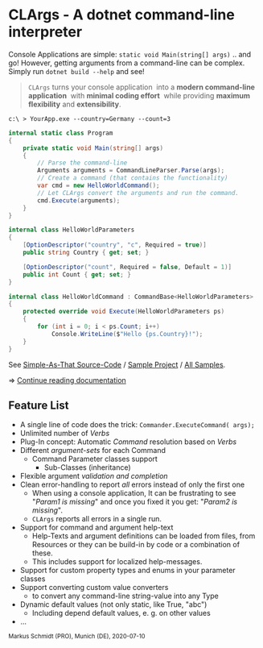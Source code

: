 # CLArgs - A dotnet command-line interpreter

Console Applications are simple:  `static void Main(string[] args)` ..  and go! However, getting arguments from a command-line can be complex. Simply run `dotnet build --help` and see! 

>`CLArgs`  turns your console application 
>​	into a **modern command-line application**
>​	with **minimal coding effort**
>​	while providing **maximum flexibility** and **extensibility**.

`c:\ > YourApp.exe --country=Germany --count=3`

```csharp
internal static class Program
{
	private static void Main(string[] args)
	{
        // Parse the command-line
    	Arguments arguments = CommandLineParser.Parse(args);
        // Create a command (that contains the functionality)
        var cmd = new HelloWorldCommand();
        // Let CLArgs convert the arguments and run the command.
        cmd.Execute(arguments);
	}
}

internal class HelloWorldParameters
{
	[OptionDescriptor("country", "c", Required = true)]
	public string Country { get; set; }

	[OptionDescriptor("count", Required = false, Default = 1)]
	public int Count { get; set; }
}

internal class HelloWorldCommand : CommandBase<HelloWorldParameters>
{
	protected override void Execute(HelloWorldParameters ps)
	{
		for (int i = 0; i < ps.Count; i++)
			Console.WriteLine($"Hello {ps.Country}!");
	}
}
```

See [Simple-As-That Source-Code](samples/Sample01.SimpleAsThat/Program.cs) / [Sample Project](samples/Sample01.SimpleAsThat) / [All Samples](Samples).

=> [Continue reading documentation]([msc4266.github.io/clargs/](https://msc4266.github.io/CLArgs/))

## Feature List

* A single line of code does the trick: `Commander.ExecuteCommand( args);`
* Unlimited number of *Verbs*
* Plug-In concept: Automatic *Command* resolution based on *Verbs*
* Different *argument-sets* for each Command
  * Command Parameter classes support 
    * Sub-Classes (inheritance) 
* Flexible argument *validation and completion*
* Clean error-handling to report *all* errors instead of only the first one
  * When using a console application, 
    It can be frustrating to see "*Param1 is missing*" and 
    once you fixed it you get: "*Param2 is missing*".
  * `CLArgs` reports all errors in a single run.
* Support for command and argument help-text
  * Help-Texts and argument definitions can be loaded from files, from Resources or they can be build-in by code or a combination of these. 
  * This includes support for localized help-messages.
* Support for custom property types and enums in your parameter classes
* Support converting custom value converters
  * to convert any command-line string-value into any Type
* Dynamic default values (not only static, like True, "abc")
  * Including depend default values, e. g. on other values
* ...

<sub>Markus Schmidt (PRO), Munich (DE), 2020-07-10</sub>
